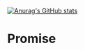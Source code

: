 [![Anurag's GitHub stats](https://github-readme-stats.vercel.app/api?username=qing-m)](https://github.com/anuraghazra/github-readme-stats)
# Promise